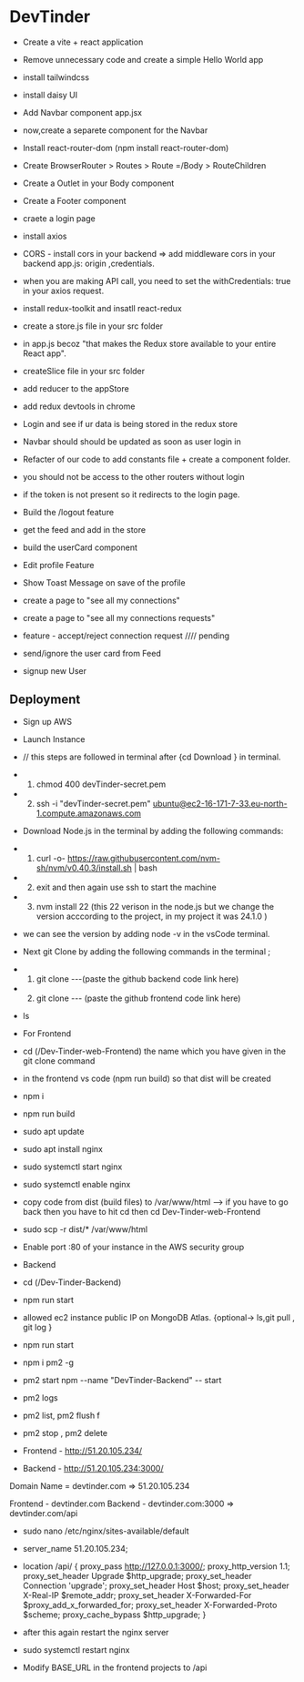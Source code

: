 

# DevTinder

- Create a vite + react application
- Remove unnecessary code and create a simple Hello World app
- install tailwindcss
- install daisy UI

- Add Navbar component app.jsx
- now,create a separete component for the Navbar

- Install react-router-dom (npm install react-router-dom)
- Create BrowserRouter > Routes > Route =/Body > RouteChildren
- Create a Outlet in your Body component

- Create a Footer component
- craete a login page 

- install axios
- CORS - install cors in your backend => add middleware cors in your backend app.js: origin ,credentials.
- when you are making API call, you need to set the withCredentials: true in your axios request.

- install redux-toolkit and insatll react-redux
- create a store.js file in your src folder
- <provider/>in app.js becoz "that makes the Redux store available to your entire React app".
- createSlice file in your src folder
- add reducer to the appStore

- add redux devtools in chrome 
- Login and see if ur data is being stored in the redux store
- Navbar should should be updated as soon as user login in 
- Refacter of our code to add constants file + create a component folder.

- you should not be access to the other routers without login 
-  if the token is not present so it redirects to the login page.

- Build the /logout feature

- get the feed and add in the store
- build the userCard component

- Edit profile Feature
- Show Toast Message on save of the profile

- create a page to "see all my connections"
- create a page to "see all my connections requests"

- feature - accept/reject connection request //// pending 

- send/ignore the user card from Feed
-  signup new User


## Deployment 

- Sign up AWS
- Launch Instance 

- // this steps are followed in terminal  after {cd Download } in terminal.
- 01. chmod 400 devTinder-secret.pem
- 02. ssh -i "devTinder-secret.pem" ubuntu@ec2-16-171-7-33.eu-north-1.compute.amazonaws.com

- Download Node.js in the terminal by adding the following commands: 
- 01. curl -o- https://raw.githubusercontent.com/nvm-sh/nvm/v0.40.3/install.sh | bash
- 02. exit and then again use ssh to start the machine 
- 03. nvm install 22 (this 22 verison in the node.js but we change the version acccording to the project, in my project it was 24.1.0 )
-  we can see the version  by adding node -v in the vsCode terminal.

-  Next git Clone by adding the following commands in the terminal ; 
-  01. git clone ---(paste the github backend code link here)
-  02. git clone --- (paste the github frontend code link here)

- ls
- For Frontend
- cd (/Dev-Tinder-web-Frontend) the name which you have given in the git clone command
- in the frontend vs code (npm run build) so that dist will be created
- npm i
- npm run build

- sudo apt update
- sudo apt install nginx
- sudo systemctl start nginx
- sudo systemctl enable nginx
- copy code from dist (build files) to  /var/www/html    -->  if you have to go back then you have to hit cd then cd Dev-Tinder-web-Frontend
- sudo scp -r dist/* /var/www/html

- Enable port :80 of your instance in the AWS security group

- Backend

- cd (/Dev-Tinder-Backend) 
- npm run start


- allowed ec2 instance public IP on MongoDB Atlas.         {optional-> ls,git pull , git log }
- npm run start      
- npm i pm2 -g
- pm2 start npm --name "DevTinder-Backend" -- start
- pm2 logs
- pm2 list, pm2 flush <name> f
- pm2 stop <name> ,  pm2 delete <name>



- Frontend - http://51.20.105.234/
- Backend -  http://51.20.105.234:3000/

Domain Name  = devtinder.com => 51.20.105.234

Frontend - devtinder.com
Backend - devtinder.com:3000 => devtinder.com/api

- sudo nano /etc/nginx/sites-available/default
-  server_name 51.20.105.234;
-  location /api/ {
        proxy_pass http://127.0.0.1:3000/;
        proxy_http_version 1.1;
        proxy_set_header Upgrade $http_upgrade;
        proxy_set_header Connection 'upgrade';
        proxy_set_header Host $host;
        proxy_set_header X-Real-IP $remote_addr;
        proxy_set_header X-Forwarded-For $proxy_add_x_forwarded_for;
        proxy_set_header X-Forwarded-Proto $scheme;
        proxy_cache_bypass $http_upgrade;
    }

- after this again restart the nginx server
- sudo systemctl restart nginx
- Modify BASE_URL in the frontend projects to /api
